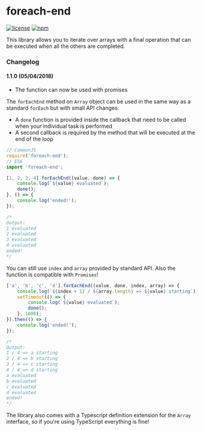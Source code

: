 # foreach-end
[![license](https://img.shields.io/github/license/paul-roman/foreach-end.svg?style=flat-square)](https://github.com/paul-roman/foreach-end/blob/master/LICENSE)
[![npm](https://img.shields.io/npm/dt/foreach-end.svg?style=flat-square)](https://www.npmjs.com/package/foreach-end)

This library allows you to iterate over arrays with a final operation that can be executed when all the others are completed.

### Changelog
#### 1.1.0 (05/04/2018)

- The function can now be used with promises

The `forEachEnd` method on `Array` object can be used in the same way as a standard `forEach` but with small API changes:
- A `done` function is provided inside the callback that need to be called when your individual task is performed 
- A second callback is required by the method that will be executed at the end of the loop

```javascript
// CommonJS
require('foreach-end');
// ES6
import 'foreach-end';

[1, 2, 3, 4].forEachEnd((value, done) => {
	console.log(`${value} evaluated`);
	done();
}, () => {
	console.log('ended!');
});

/*
Output:
1 evaluated
2 evaluated
3 evaluated
4 evaluated
ended!
*/
```

You can still use `index` and `array` provided by standard API. Also the function is compatible with `Promises`!
```javascript
['a', 'b', 'c', 'd'].forEachEnd((value, done, index, array) => {
	console.log(`${index + 1} / ${array.length} => ${value} starting`);
	setTimeout(() => {
		console.log(`${value} evaluated`);
		done();
	}, 1000);
}).then(() => {
	console.log('ended!');
});

/*
Output:
1 / 4 => a starting
2 / 4 => b starting
3 / 4 => c starting
4 / 4 => d starting
a evaluated
b evaluated
c evaluated
d evaluated
ended!
*/
```

The library also comes with a Typescript definition extension for the `Array` interface, so if you're using TypeScript everything is fine!